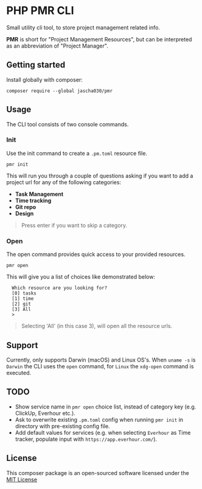 # PHP PMR CLI

Small utility cli tool, to store project management related info.

**PMR** is short for "Project Management Resources", but can be interpreted as an abbreviation of "Project Manager".

## Getting started

Install globally with composer:

```shell
composer require --global jascha030/pmr
```

## Usage

The CLI tool consists of two console commands.

### Init

Use the init command to create a `.pm.toml` resource file.

```console
pmr init
```

This will run you through a couple of questions asking if you want to add a project url for any of the following
categories:

* **Task Management**
* **Time tracking**
* **Git repo**
* **Design**

> Press enter if you want to skip a category.

### Open

The open command provides quick access to your provided resources.

```shell
pmr open
```

This will give you a list of choices like demonstrated below:

```shell
  Which resource are you looking for?
  [0] tasks
  [1] time
  [2] git
  [3] All
  > 
```

> Selecting 'All' (in this case 3), will open all the resource urls.

## Support

Currently, only supports Darwin (macOS) and Linux OS's. When `uname -s` is `Darwin` the CLI uses the `open` command,
for `Linux` the `xdg-open` command is executed.

## TODO

* Show service name in `pmr open` choice list, instead of category key (e.g. ClickUp, Everhour etc.).
* Ask to overwrite existing `.pm.toml` config when running `pmr init` in directory with pre-existing config file.
* Add default values for services (e.g. when selecting `Everhour` as Time tracker, populate input
  with `https://app.everhour.com/`).

## License

This composer package is an open-sourced software licensed under
the [MIT License](https://github.com/jascha030/pmr/blob/master/LICENSE.md)
